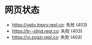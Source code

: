 # 网页状态
- https://ypto.tnpyv.repl.co: 失败 (403)
- https://tr--slind.repl.co: 失败 (403)
- https://vi.zogzr.repl.co: 失败 (403)
